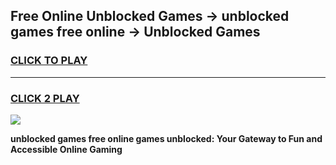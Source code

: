 
## Free Online Unblocked Games → unblocked games free online → Unblocked Games
<h3>
<a href="https://premium.freeplayer.one?title=unblocked_games_free_online&ref=21F">CLICK TO PLAY</a></h3>
<hr>

<h3>
<a href="https://premium.freeplayer.one?title=unblocked_games_free_online&ref=21F">CLICK 2 PLAY</a>
  
</h3>

<a href="https://premium.freeplayer.one?title=unblocked_games_free_online&ref=21F/"><img src="https://clearcache.store/games.png"></a>


**unblocked games free online games unblocked: Your Gateway to Fun and Accessible Online Gaming**
